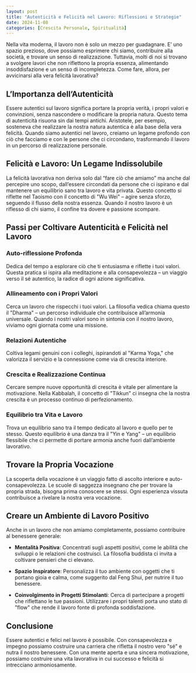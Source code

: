 ```yaml
---
layout: post
title: "Autenticità e Felicità nel Lavoro: Riflessioni e Strategie"
date: 2024-11-08
categories: [Crescita Personale, Spiritualità]
---
```


Nella vita moderna, il lavoro non è solo un mezzo per guadagnare. E’ uno spazio prezioso, dove possiamo esprimere chi siamo, contribuire alla società, e trovare un senso di realizzazione. Tuttavia, molti di noi si trovano a svolgere lavori che non riflettono la propria essenza, alimentando insoddisfazione e un senso di incompletezza. Come fare, allora, per avvicinarsi alla vera felicità lavorativa?

## L’Importanza dell’Autenticità

Essere autentici sul lavoro significa portare la propria verità, i propri valori e convinzioni, senza nascondere o modificare la propria natura. Questo tema di autenticità risuona sin dai tempi antichi. Aristotele, per esempio, sosteneva che realizzare la nostra natura autentica è alla base della vera felicità. Quando siamo autentici nel lavoro, creiamo un legame profondo con ciò che facciamo e con le persone che ci circondano, trasformando il lavoro in un percorso di realizzazione personale.

## Felicità e Lavoro: Un Legame Indissolubile

La felicità lavorativa non deriva solo dal “fare ciò che amiamo” ma anche dal percepire uno scopo, dall’essere circondati da persone che ci ispirano e dal mantenere un equilibrio sano tra lavoro e vita privata. Questo concetto si riflette nel Taoismo con il concetto di "Wu Wei" – agire senza sforzo, seguendo il flusso della nostra essenza. Quando il nostro lavoro è un riflesso di chi siamo, il confine tra dovere e passione scompare.

## Passi per Coltivare Autenticità e Felicità nel Lavoro

### Auto-riflessione Profonda
Dedica del tempo a esplorare ciò che ti entusiasma e riflette i tuoi valori. Questa pratica si ispira alla meditazione e alla consapevolezza – un viaggio verso il sé autentico, la radice di ogni azione significativa.

### Allineamento con i Propri Valori
Cerca un lavoro che rispecchi i tuoi valori. La filosofia vedica chiama questo il "Dharma" – un percorso individuale che contribuisce all’armonia universale. Quando i nostri valori sono in sintonia con il nostro lavoro, viviamo ogni giornata come una missione.

### Relazioni Autentiche
Coltiva legami genuini con i colleghi, ispirandoti al "Karma Yoga," che valorizza il servizio e la connessione come via di crescita interiore.

### Crescita e Realizzazione Continua
Cercare sempre nuove opportunità di crescita è vitale per alimentare la motivazione. Nella Kabbalah, il concetto di "Tikkun" ci insegna che la nostra crescita è un processo continuo di perfezionamento.

### Equilibrio tra Vita e Lavoro
Trova un equilibrio sano tra il tempo dedicato al lavoro e quello per te stesso. Questo equilibrio è una danza tra il "Yin e Yang" – un equilibrio flessibile che ci permette di portare armonia anche fuori dall’ambiente lavorativo.

## Trovare la Propria Vocazione

La scoperta della vocazione è un viaggio fatto di ascolto interiore e auto-consapevolezza. Le scuole di saggezza insegnano che per trovare la propria strada, bisogna prima conoscere se stessi. Ogni esperienza vissuta contribuisce a rivelare la nostra vera vocazione.

## Creare un Ambiente di Lavoro Positivo

Anche in un lavoro che non amiamo completamente, possiamo contribuire al benessere generale:

- **Mentalità Positiva**: Concentrati sugli aspetti positivi, come le abilità che sviluppi o le relazioni che costruisci. La filosofia buddista ci invita a coltivare pensieri che ci elevano.

- **Spazio Inspiratore**: Personalizza il tuo ambiente con oggetti che ti portano gioia e calma, come suggerito dal Feng Shui, per nutrire il tuo benessere.

- **Coinvolgimento in Progetti Stimolanti**: Cerca di partecipare a progetti che riflettano le tue passioni. Utilizzare i propri talenti porta uno stato di "flow" che rende il lavoro fonte di profonda soddisfazione.

## Conclusione

Essere autentici e felici nel lavoro è possibile. Con consapevolezza e impegno possiamo costruire una carriera che rifletta il nostro vero "sé" e nutra il nostro benessere. Con una mente aperta e una sincera motivazione, possiamo costruire una vita lavorativa in cui successo e felicità si intrecciano armoniosamente.
